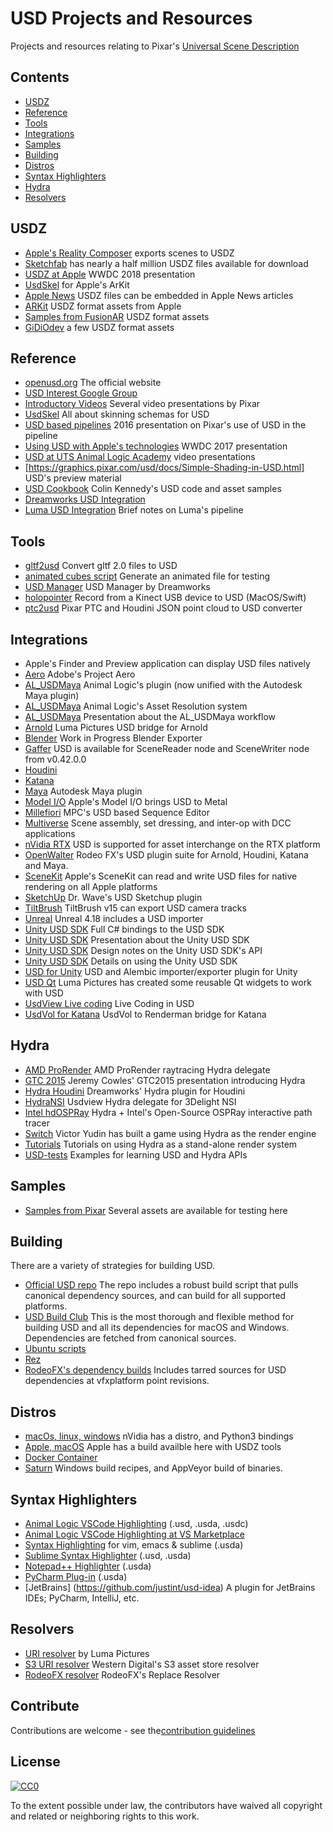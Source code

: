 # USD Projects and Resources

Projects and resources relating to Pixar's [Universal Scene Description](http://openusd.org)


## Contents

- [USDZ]($USDZ)
- [Reference](#reference)
- [Tools](#tools)
- [Integrations](#integrations)
- [Samples](#samples)
- [Building](#building)
- [Distros](#distros)
- [Syntax Highlighters](#syntax-highlighters)
- [Hydra](#hydra)
- [Resolvers](#resolvers)

## USDZ

- [Apple's Reality Composer](https://developer.apple.com/documentation/realitykit/creating_3d_content_with_reality_composer/exporting_a_reality_composer_scene_to_usdz) exports scenes to USDZ
- [Sketchfab](https://sketchfab.com/blogs/community/sketchfab-adds-usdz-3d-file-conversion) has nearly a half million USDZ files available for download
- [USDZ at Apple](https://developer.apple.com/videos/play/wwdc2018/603/) WWDC 2018 presentation
- [UsdSkel](https://github.com/pkanyuk/PkUsdUtils/blob/master/usdSkelAppleFixup.py) for Apple's ArKit
- [Apple News](https://developer.apple.com/documentation/apple_news/arkit) USDZ files can be embedded in Apple News articles
- [ARKit](https://developer.apple.com/arkit/gallery/) USDZ format assets from Apple
- [Samples from FusionAR](https://www.fusionar.app/) USDZ format assets
- [GiDiOdev](http://gidiodev.altervista.org/joomla/) a few USDZ format assets

## Reference

- [openusd.org](http://openusd.org) The official website
- [USD Interest Google Group](https://groups.google.com/forum/#!forum/usd-interest)
- [Introductory Videos](http://graphics.pixar.com/usd/downloads.html) Several video presentations by Pixar
- [UsdSkel](http://graphics.pixar.com/usd/files/SkinningOM.md.html) All about skinning schemas for USD
- [USD based pipelines](https://vimeo.com/188191100) 2016 presentation on Pixar's use of USD in the pipeline
- [Using USD with Apple's technologies](https://developer.apple.com/videos/play/wwdc2017/610/) WWDC 2017 presentation
- [USD at UTS Animal Logic Academy](https://www.youtube.com/playlist?list=PLNUaMVwYjKk8QDlM8gQSLbl8jxLRgc7d6) video presentations
- [https://graphics.pixar.com/usd/docs/Simple-Shading-in-USD.html] USD's preview material
- [USD Cookbook](https://github.com/ColinKennedy/USD-Cookbook) Colin Kennedy's USD code and asset samples
- [Dreamworks USD Integration](https://research.dreamworks.com/wp-content/uploads/2020/01/Zero-to-USD-with-notes.pdf)
- [Luma USD Integration](https://beforesandafters.com/2020/05/25/how-does-usd-actually-get-used-at-a-vfx-studio/) Brief notes on Luma's pipeline

## Tools

- [gltf2usd](https://github.com/kcoley/gltf2usd) Convert gltf 2.0 files to USD
- [animated cubes script](https://groups.google.com/forum/#!topic/usd-interest/dj9tUT8NcpI) Generate an animated file for testing
- [USD Manager](http://www.usdmanager.org/) USD Manager by Dreamworks
- [holopointer](https://github.com/simpassi/holopointer) Record from a Kinect USB device to USD (MacOS/Swift)
- [ptc2usd](https://github.com/simpassi/ptc2usd) Pixar PTC and Houdini JSON point cloud to USD converter

## Integrations

- Apple's Finder and Preview application can display USD files natively
- [Aero](https://www.adobe.com/products/projectaero.html) Adobe's Project Aero
- [AL_USDMaya](https://github.com/AnimalLogic/AL_USDMaya) Animal Logic's plugin (now unified with the Autodesk Maya plugin)
- [AL_USDMaya](https://github.com/AnimalLogic/AL_USDMaya/wiki/Asset-Resolution-and-Version-Selection-at-Animal-Logic
) Animal Logic's Asset Resolution system
- [AL_USDMaya](https://www.youtube.com/watch?v=RluuvOAXvnk) Presentation about the AL_USDMaya workflow
- [Arnold](https://github.com/LumaPictures/usd-arnold) Luma Pictures USD bridge for Arnold
- [Blender](https://code.blender.org/2019/07/first-steps-with-universal-scene-description/) Work in Progress Blender Exporter
- [Gaffer](https://github.com/GafferHQ/gaffer) USD is available for SceneReader node and SceneWriter node from v0.42.0.0
- [Houdini](https://graphics.pixar.com/usd/docs/Houdini-USD-Plugins.html)
- [Katana](https://graphics.pixar.com/usd/docs/Katana-USD-Plugins.html)
- [Maya](https://github.com/Autodesk/maya-usd) Autodesk Maya plugin
- [Model I/O](https://developer.apple.com/documentation/modelio) Apple's Model I/O brings USD to Metal
- [Millefiori](https://www.mpc-rnd.com/millefiori-a-usd-based-sequence-editor/) MPC's USD based Sequence Editor
- [Multiverse](http://multi-verse.io/) Scene assembly, set dressing, and inter-op with DCC applications
- [nVidia RTX](https://www.nvidia.com/en-us/design-visualization/technologies/rtx) USD is supported for asset interchange on the RTX platform
- [OpenWalter](https://github.com/rodeofx/OpenWalter) Rodeo FX's USD plugin suite for Arnold, Houdini, Katana and Maya.
- [SceneKit](https://developer.apple.com/documentation/scenekit) Apple's SceneKit can read and write USD files for native rendering on all Apple platforms
- [SketchUp](https://github.com/drwave/usd-sketchup) Dr. Wave's USD Sketchup plugin
- [TiltBrush](https://docs.google.com/document/d/11ZsHozYn9FnWG7y3s3WAyKIACfbfwb4PbaS8cZ_xjvo/preview) TiltBrush v15 can export USD camera tracks
- [Unreal](https://github.com/epicgames/unrealengine) Unreal 4.18 includes a USD importer
- [Unity USD SDK](https://github.com/Unity-Technologies/usd-unity-sdk) Full C# bindings to the USD SDK
- [Unity USD SDK](https://www.youtube.com/watch?v=FnKWixYmSRY) Presentation about the Unity USD SDK
- [Unity USD SDK](https://medium.com/@jcowles/unity-c-api-for-usd-6ea6a4282f03) Design notes on the Unity USD SDK's API
- [Unity USD SDK](https://blogs.unity3d.com/2019/03/28/pixars-universal-scene-description-for-unity-out-in-preview/) Details on using the Unity USD SDK
- [USD for Unity](https://github.com/unity3d-jp/USDForUnity) USD and Alembic importer/exporter plugin for Unity
- [USD Qt](https://github.com/LumaPictures/usd-qt) Luma Pictures has created some reusable Qt widgets to work with USD
- [UsdView Live coding](https://groups.google.com/d/msg/usd-interest/w3-KivsOuTE/psDcH9p-AgAJ) Live Coding in USD
- [UsdVol for Katana](https://github.com/UTS-AnimalLogicAcademy/usd-renderman) UsdVol to Renderman bridge for Katana

## Hydra

- [AMD ProRender](https://github.com/GPUOpen-LibrariesAndSDKs/RadeonProRenderUSD) AMD ProRender raytracing Hydra delegate
- [GTC 2015](http://on-demand.gputechconf.com/gtc/2015/presentation/S5327-Jeremy-Cowles.pdf) Jeremy Cowles' GTC2015 presentation introducing Hydra
- [Hydra Houdini](https://github.com/dreamworksanimation/dwa_usd_plugins) Dreamworks' Hydra plugin for Houdini
- [HydraNSI](https://gitlab.com/3DelightOpenSource/HydraNSI) Usdview Hydra delegate for 3Delight NSI
- [Intel hdOSPRay](https://github.com/ospray/hdospray) Hydra + Intel's Open-Source OSPRay interactive path tracer
- [Switch](https://github.com/VictorYudin/switch) Victor Yudin has built a game using Hydra as the render engine
- [Tutorials](https://github.com/dboogert/USD/tree/tutorials/extras/usd/tutorials/IETutorials) Tutorials on using Hydra as a stand-alone render system
- [USD-tests](https://github.com/dboogert/USD-tests) Examples for learning USD and Hydra APIs

## Samples

- [Samples from Pixar](http://graphics.pixar.com/usd/downloads.html) Several assets are available for testing here

## Building

There are a variety of strategies for building USD.

- [Official USD repo](https://github.com/PixarAnimationStudios/USD) The repo includes a robust build script that pulls canonical dependency sources, and can build for all supported platforms.
- [USD Build Club](https://github.com/vfxpro99/usd-build-club) This is the most thorough and flexible method for building USD and all its dependencies for macOS and Windows. Dependencies are fetched from canonical sources.
- [Ubuntu scripts](https://github.com/tlorach/USD_build)
- [Rez](https://github.com/piratecrew/rez-usd)
- [RodeoFX's dependency builds](https://github.com/rodeofx/usd-deps) Includes tarred sources for USD dependencies at vfxplatform point revisions.

## Distros
- [macOs, linux, windows](https://developer.nvidia.com/usd#binaries) nVidia has a distro, and Python3 bindings
- [Apple, macOS](https://developer.apple.com/go/?id=python-usd-library) Apple has a build availble here with USDZ tools
- [Docker Container](https://github.com/AnimalLogic/docker-usd)
- [Saturn](https://github.com/VictorYudin/saturn) Windows build recipes, and AppVeyor build of binaries.

## Syntax Highlighters

- [Animal Logic VSCode Highlighting](https://github.com/AnimalLogic/AL_usd_vscode_extension) (.usd, .usda, .usdc)
- [Animal Logic VSCode Highlighting at VS Marketplace](https://marketplace.visualstudio.com/items?itemName=AnimalLogic.vscode-usda-syntax)
- [Syntax Highlighting](https://github.com/superfunc/usda-syntax) for vim, emacs & sublime (.usda)
- [Sublime Syntax Highlighter](https://github.com/davidlatwe/PixarUSD-Sublime) (.usd, .usda)
- [Notepad++ Highlighter](https://github.com/AndrewHazelden/PIXAR-USD-Syntax-Highlighter) (.usda)
- [PyCharm Plug-in](https://github.com/justint/usd-idea) (.usda)
- [JetBrains] (https://github.com/justint/usd-idea) A plugin for JetBrains IDEs; PyCharm, IntelliJ, etc.

## Resolvers

- [URI resolver](https://github.com/LumaPictures/usd-uri-resolver) by Luma Pictures
- [S3 URI resolver](https://github.com/westerndigitalcorporation/usd-s3-resolver) Western Digital's S3 asset store resolver
- [RodeoFX resolver](https://github.com/rodeofx/rdo_replace_resolver) RodeoFX's Replace Resolver

## Contribute

Contributions are welcome - see the[contribution guidelines](contributing.md)

## License

[![CC0](http://mirrors.creativecommons.org/presskit/buttons/88x31/svg/cc-zero.svg)](http://creativecommons.org/publicdomain/zero/1.0)

To the extent possible under law, the contributors have waived all copyright and
related or neighboring rights to this work.
